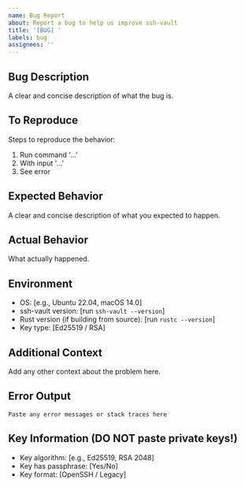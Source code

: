 ```yaml
---
name: Bug Report
about: Report a bug to help us improve ssh-vault
title: '[BUG] '
labels: bug
assignees: ''
---
```


## Bug Description
A clear and concise description of what the bug is.

## To Reproduce
Steps to reproduce the behavior:
1. Run command '...'
2. With input '...'
3. See error

## Expected Behavior
A clear and concise description of what you expected to happen.

## Actual Behavior
What actually happened.

## Environment
- OS: [e.g., Ubuntu 22.04, macOS 14.0]
- ssh-vault version: [run `ssh-vault --version`]
- Rust version (if building from source): [run `rustc --version`]
- Key type: [Ed25519 / RSA]

## Additional Context
Add any other context about the problem here.

## Error Output
```
Paste any error messages or stack traces here
```

## Key Information (DO NOT paste private keys!)
- Key algorithm: [e.g., Ed25519, RSA 2048]
- Key has passphrase: [Yes/No]
- Key format: [OpenSSH / Legacy]
